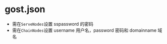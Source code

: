 # gost.json

- 需在`ServeNodes`设置 sspassword 的密码
- 需在`ChainNodes`设置 username 用户名，password 密码和 domainname 域名
